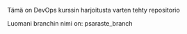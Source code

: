 Tämä on DevOps kurssin harjoitusta varten tehty repositorio

Luomani branchin nimi on: psaraste_branch